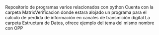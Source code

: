 Repositorio de programas varios relacionados con python
Cuenta con la carpeta MatrixVerificacion donde estara alojado un programa para el calculo de perdida de información en canales de transmición digital
La carpeta Estructura de Datos, ofrece ejemplo del tema del mismo nombre con OPP
